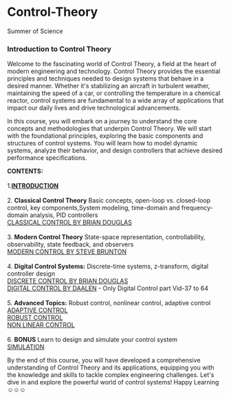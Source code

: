 # Control-Theory
Summer of Science
### Introduction to Control Theory

Welcome to the fascinating world of Control Theory, a field at the heart of modern engineering and technology. Control Theory provides the essential principles and techniques needed to design systems that behave in a desired manner. Whether it's stabilizing an aircraft in turbulent weather, maintaining the speed of a car, or controlling the temperature in a chemical reactor, control systems are fundamental to a wide array of applications that impact our daily lives and drive technological advancements.


In this course, you will embark on a journey to understand the core concepts and methodologies that underpin Control Theory. We will start with the foundational principles, exploring the basic components and structures of control systems. You will learn how to model dynamic systems, analyze their behavior, and design controllers that achieve desired performance specifications.


**CONTENTS:** <br> <br>
1.**[INTRODUCTION](https://www.youtube.com/watch?v=lBC1nEq0_nk)** <br><br>
2. **Classical Control Theory** Basic concepts, open-loop vs. closed-loop control, key components,System modeling, time-domain and frequency-domain analysis, PID controllers <br>
[CLASSICAL CONTROL BY BRIAN DOUGLAS](https://www.youtube.com/watch?v=oBc_BHxw78s&list=PLUMWjy5jgHK1NC52DXXrriwihVrYZKqjk&ab_channel=BrianDouglas) <br><br>
3. **Modern Control Theory** State-space representation, controllability, observability, state feedback, and observers <br>
[MODERN CONTROL BY STEVE BRUNTON](https://www.youtube.com/playlist?list=PLMrJAkhIeNNR20Mz-VpzgfQs5zrYi085m) <br><br>
4. **Digital Control Systems:** Discrete-time systems, z-transform, digital controller design <br>
[DISCRETE CONTROL BY BRIAN DOUGLAS](https://www.youtube.com/watch?v=14cMhrp5wlk&list=PLUMWjy5jgHK0MLv6Ksf-NHi7Ur8NRNU4Z&ab_channel=BrianDouglas) <br>
[DIGITAL CONTROL BY DAALEN](https://www.youtube.com/playlist?list=PLCkNIs2gL3BGNABrGrXOuyZCRLJqVB8vB) - Only Digital Control part Vid-37 to 64 <br><br>
5. **Advanced Topics:** Robust control, nonlinear control, adaptive control <br>
[ADAPTIVE CONTROL](https://www.youtube.com/watch?v=wJsWF9q3ARQ&ab_channel=TanselYucelen) <br>
[ROBUST CONTROL](https://www.youtube.com/playlist?list=PLn8PRpmsu08qFLMfgTEzR8DxOPE7fBiin) <br>
[NON LINEAR CONTROL](https://www.youtube.com/playlist?list=PLhdVEDm7SZ-MqSUpBw78Cb2BmI142R2VA) <br><br>
6. **BONUS** Learn to design and simulate your control system <br>
[SIMULATION](https://www.youtube.com/watch?v=WkKZ5311YYI&ab_channel=MATLAB) <br>

By the end of this course, you will have developed a comprehensive understanding of Control Theory and its applications, equipping you with the knowledge and skills to tackle complex engineering challenges. Let's dive in and explore the powerful world of control systems!
Happy Learning ☺☺☺
